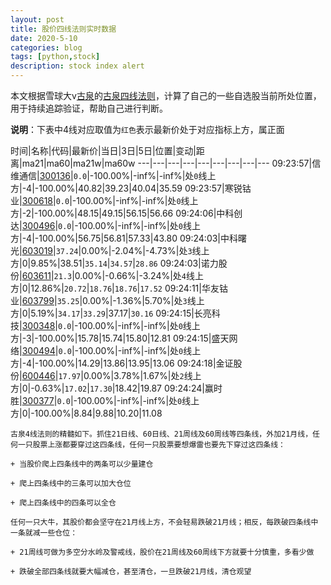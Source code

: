 ```yaml
---
layout: post
title: 股价四线法则实时数据
date: 2020-5-10
categories: blog
tags: [python,stock]
description: stock index alert
---
```



本文根据雪球大v[古泉](https://xueqiu.com/u/7148646888)的[古泉四线法则](https://xueqiu.com/7148646888/130498192)，计算了自己的一些自选股当前所处位置，用于持续追踪验证，帮助自己进行判断。

**说明**：下表中4线对应取值为`红色`表示最新价处于对应指标上方，属正面

时间|名称|代码|最新价|当日|3日|5日|位置|变动|距离|ma21|ma60|ma21w|ma60w
---|---|---|---|---|---|---|---|---
09:23:57|信维通信|[300136](https://xueqiu.com/S/SZ300136)|`0.0`|-100.00%|-inf%|-inf%|处`0`线上方|-4|-100.00%|40.82|39.23|40.04|35.59
09:23:57|寒锐钴业|[300618](https://xueqiu.com/S/SZ300618)|`0.0`|-100.00%|-inf%|-inf%|处`0`线上方|-2|-100.00%|48.15|49.15|56.15|56.66
09:24:06|中科创达|[300496](https://xueqiu.com/S/SZ300496)|`0.0`|-100.00%|-inf%|-inf%|处`0`线上方|-4|-100.00%|56.75|56.81|57.33|43.80
09:24:03|中科曙光|[603019](https://xueqiu.com/S/SH603019)|`37.24`|0.00%|-2.04%|-4.73%|处`3`线上方|0|9.85%|38.51|`35.14`|`34.57`|`28.86`
09:24:03|诺力股份|[603611](https://xueqiu.com/S/SH603611)|`21.3`|0.00%|-0.66%|-3.24%|处`4`线上方|0|12.86%|`20.72`|`18.76`|`18.76`|`17.52`
09:24:11|华友钴业|[603799](https://xueqiu.com/S/SH603799)|`35.25`|0.00%|-1.36%|5.70%|处`3`线上方|0|5.19%|`34.17`|`33.29`|37.17|`30.16`
09:24:15|长亮科技|[300348](https://xueqiu.com/S/SZ300348)|`0.0`|-100.00%|-inf%|-inf%|处`0`线上方|-3|-100.00%|15.78|15.74|15.80|12.81
09:24:15|盛天网络|[300494](https://xueqiu.com/S/SZ300494)|`0.0`|-100.00%|-inf%|-inf%|处`0`线上方|-4|-100.00%|14.29|13.86|13.95|13.06
09:24:18|金证股份|[600446](https://xueqiu.com/S/SH600446)|`17.97`|0.00%|3.78%|1.67%|处`2`线上方|0|-0.63%|`17.02`|`17.30`|18.42|19.87
09:24:24|赢时胜|[300377](https://xueqiu.com/S/SZ300377)|`0.0`|-100.00%|-inf%|-inf%|处`0`线上方|0|-100.00%|8.84|9.88|10.20|11.08

```
古泉4线法则的精髓如下。抓住21日线、60日线、21周线及60周线等四条线，外加21月线，任何一只股票上涨都要穿过这四条线，任何一只股票要想爆雷也要先下穿过这四条线：

+ 当股价爬上四条线中的两条可以少量建仓

+ 爬上四条线中的三条可以加大仓位

+ 爬上四条线中的四条可以全仓

任何一只大牛，其股价都会坚守在21月线上方，不会轻易跌破21月线；相反，每跌破四条线中一条就减一些仓位：

+ 21周线可做为多空分水岭及警戒线，股价在21周线及60周线下方就要十分慎重，多看少做

+ 跌破全部四条线就要大幅减仓，甚至清仓，一旦跌破21月线，清仓观望
```